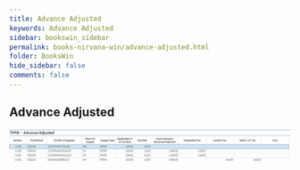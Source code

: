 ```yaml
---
title: Advance Adjusted
keywords: Advance Adjusted
sidebar: bookswin_sidebar
permalink: books-nirvana-win/advance-adjusted.html
folder: BooksWin
hide_sidebar: false
comments: false
---
```


## Advance Adjusted

![](/images/gstr1-advance-tax-advance-adjust.jpg)
